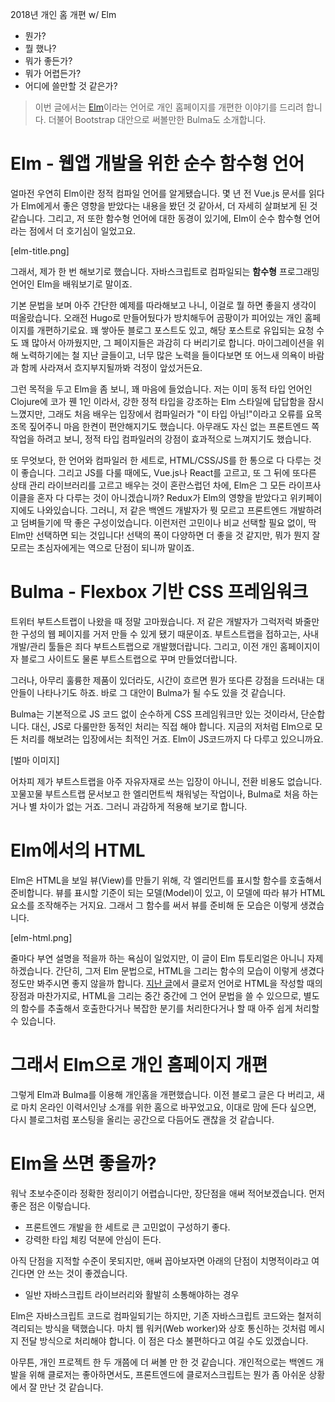 2018년 개인 홈 개편 w/ Elm

- 뭔가?
- 뭘 했나?
- 뭐가 좋든가?
- 뭐가 어렵든가?
- 어디에 쓸만할 것 같은가?

> 이번 글에서는 [Elm](https://elm-lang.org)이라는 언어로 개인 홈페이지를 개편한 이야기를 드리려 합니다. 더불어 Bootstrap 대안으로 써볼만한  Bulma도 소개합니다.

# Elm - 웹앱 개발을 위한 순수 함수형 언어

얼마전 우연히 Elm이란 정적 컴파일 언어를 알게됐습니다. 몇 년 전 Vue.js 문서를 읽다가 Elm에게서 좋은 영향을 받았다는 내용을 봤던 것 같아서, 더 자세히 살펴보게 된 것 같습니다. 그리고, 저 또한 함수형 언어에 대한 동경이 있기에, Elm이 순수 함수형 언어라는 점에서 더 호기심이 일었고요.

[elm-title.png]

그래서, 제가 한 번 해보기로 했습니다. 자바스크립트로 컴파일되는 **함수형** 프로그래밍 언어인 Elm을 배워보기로 말이죠.

기본 문법을 보며 아주 간단한 예제를 따라해보고 나니, 이걸로 뭘 하면 좋을지 생각이 떠올랐습니다. 오래전 Hugo로 만들어뒀다가 방치해두어 곰팡이가 피어있는 개인 홈페이지를 개편하기로요. 꽤 쌓아둔 블로그 포스트도 있고, 해당 포스트로 유입되는 요청 수도 꽤 많아서 아까웠지만, 그 페이지들은 과감히 다 버리기로 합니다. 마이그레이션을 위해 노력하기에는 철 지난 글들이고, 너무 많은 노력을 들이다보면 또 어느새 의욕이 바람과 함께 사라져서 흐지부지될까봐 걱정이 앞섰거든요.

그런 목적을 두고 Elm을 좀 보니, 꽤 마음에 들었습니다. 저는 이미 동적 타입 언어인 Clojure에 코가 꿴 1인 이라서, 강한 정적 타입을 강조하는 Elm 스타일에 답답함을 잠시 느꼈지만, 그래도 처음 배우는 입장에서 컴파일러가 "이 타입 아님!"이라고 오류를 요목조목 짚어주니 마음 한켠이 편안해지기도 했습니다. 아무래도 자신 없는 프론트엔드 쪽 작업을 하려고 보니, 정적 타입 컴파일러의 강점이 효과적으로 느껴지기도 했습니다.

또 무엇보다, 한 언어와 컴파일러 한 세트로, HTML/CSS/JS를 한 통으로 다 다루는 것이 좋습니다. 그리고 JS를 다룰 때에도, Vue.js나 React를 고르고, 또 그 뒤에 또다른 상태 관리 라이브러리를 고르고 배우는 것이 혼란스럽던 차에, Elm은 그 모든 라이프사이클을 혼자 다 다루는 것이 아니겠습니까? Redux가 Elm의 영향을 받았다고 위키페이지에도 나와있습니다. 그러니, 저 같은 백엔드 개발자가 뭣 모르고 프론트엔드 개발하려고 덤벼들기에 딱 좋은 구성이었습니다. 이런저런 고민이나 비교 선택할 필요 없이, 딱 Elm만 선택하면 되는 것입니다! 선택의 폭이 다양하면 더 좋을 것 같지만, 뭐가 뭔지 잘 모르는 초심자에게는 역으로 단점이 되니까 말이죠.

# Bulma - Flexbox 기반 CSS 프레임워크

트위터 부트스트랩이 나왔을 때 정말 고마웠습니다. 저 같은 개발자가 그럭저럭 봐줄만한 구성의 웹 페이지를 거저 만들 수 있게 됐기 때문이죠. 부트스트랩을 접하고는, 사내 개발/관리 툴들은 죄다 부트스트랩으로 개발했더랍니다. 그리고, 이전 개인 홈페이지이자 블로그 사이트도 물론 부트스트랩으로 꾸며 만들었더랍니다.

그러나, 아무리 훌륭한 제품이 있더라도, 시간이 흐르면 뭔가 또다른 강점을 드러내는 대안들이 나타나기도 하죠. 바로 그 대안이 Bulma가 될 수도 있을 것 같습니다.

Bulma는 기본적으로 JS 코드 없이 순수하게 CSS 프레임워크만 있는 것이라서, 단순합니다. 대신, JS로 다룰만한 동적인 처리는 직접 해야 합니다. 지금의 저처럼 Elm으로 모든 처리를 해보려는 입장에서는 최적인 거죠. Elm이 JS코드까지 다 다루고 있으니까요.

[벌마 이미지]

어차피 제가 부트스트랩을 아주 자유자재로 쓰는 입장이 아니니, 전환 비용도 없습니다. 꼬물꼬물 부트스트랩 문서보고 한 엘리먼트씩 채워넣는 작업이나, Bulma로 처음 하는 거나 별 차이가 없는 거죠. 그러니 과감하게 적용해 보기로 합니다.

# Elm에서의 HTML

Elm은 HTML을 보일 뷰(View)를 만들기 위해, 각 엘리먼트를 표시할 함수를 호출해서 준비합니다. 뷰를 표시할 기준이 되는 모델(Model)이 있고, 이 모델에 따라 뷰가 HTML요소를 조작해주는 거지요. 그래서 그 함수를 써서 뷰를 준비해 둔 모습은 이렇게 생겼습니다.

[elm-html.png]

줄마다 부연 설명을 적을까 하는 욕심이 일었지만, 이 글이 Elm 튜토리얼은 아니니 자제하겠습니다. 간단히, 그저 Elm 문법으로, HTML을 그리는 함수의 모습이 이렇게 생겼다 정도만 봐주시면 좋지 않을까 합니다. [지난 글](https://medium.com/happyprogrammer-in-jeju/개발자가-글을-올리는-방법-f7d35da1d49d)에서 클로저 언어로 HTML을 작성할 때의 장점과 마찬가지로, HTML을 그리는 중간 중간에 그 언어 문법을 쓸 수 있으므로, 별도의 함수를 추출해서 호출한다거나 복잡한 분기를 처리한다거나 할 때 아주 쉽게 처리할 수 있습니다.

# 그래서 Elm으로 개인 홈페이지 개편

그렇게 Elm과 Bulma를 이용해 개인홈을 개편했습니다. 이전 블로그 글은 다 버리고, 새로 마치 온라인 이력서인냥 소개를 위한 홈으로 바꾸었고요, 이대로 맘에 든다 싶으면, 다시 블로그처럼 포스팅을 올리는 공간으로 다듬어도 괜찮을 것 같습니다.

# Elm을 쓰면 좋을까?

워낙 초보수준이라 정확한 정리이기 어렵습니다만, 장단점을 애써 적어보겠습니다. 먼저 좋은 점은 이렇습니다.

- 프론트엔드 개발을 한 세트로 큰 고민없이 구성하기 좋다.
- 강력한 타입 체킹 덕분에 안심이 든다.

아직 단점을 지적할 수준이 못되지만, 애써 꼽아보자면 아래의 단점이 치명적이라고 여긴다면 안 쓰는 것이 좋겠습니다.

- 일반 자바스크립트 라이브러리와 활발히 소통해야하는 경우

Elm은 자바스크립트 코드로 컴파일되기는 하지만, 기존 자바스크립트 코드와는 철저히 격리되는 방식을 택했습니다. 마치 웹 워커(Web worker)와 상호 통신하는 것처럼 메시지 전달 방식으로 처리해야 합니다. 이 점은 다소 불편하다고 여길 수도 있겠습니다.

아무튼, 개인 프로젝트 한 두 개쯤에 더 써볼 만 한 것 같습니다. 개인적으로는 백엔드 개발을 위해 클로저는 좋아하면서도, 프론트엔드에 클로저스크립트는 뭔가 좀 아쉬운 상황에서 잘 만난 것 같습니다.
